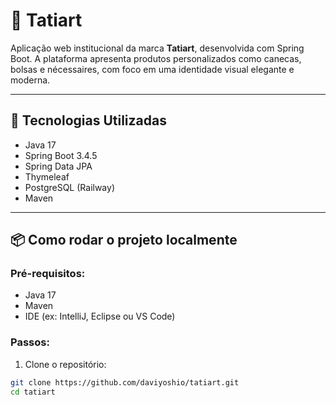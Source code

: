 # 🎨 Tatiart

Aplicação web institucional da marca **Tatiart**, desenvolvida com Spring Boot. A plataforma apresenta produtos personalizados como canecas, bolsas e nécessaires, com foco em uma identidade visual elegante e moderna.

---

## 🚀 Tecnologias Utilizadas

- Java 17
- Spring Boot 3.4.5
- Spring Data JPA
- Thymeleaf
- PostgreSQL (Railway)
- Maven

---

## 📦 Como rodar o projeto localmente

### Pré-requisitos:
- Java 17
- Maven
- IDE (ex: IntelliJ, Eclipse ou VS Code)

### Passos:

1. Clone o repositório:

```bash
git clone https://github.com/daviyoshio/tatiart.git
cd tatiart

